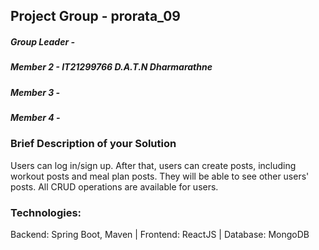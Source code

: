 

## Project Group - prorata_09

##### Group Leader - 
##### Member 2 -  IT21299766 D.A.T.N Dharmarathne
##### Member 3 -  
##### Member 4 -  

### Brief Description of your Solution 
Users can log in/sign up. After that, users can create posts, including workout posts and meal plan posts. 
They will be able to see other users' posts. All CRUD operations are available for users.

### Technologies:
Backend: Spring Boot, Maven | Frontend: ReactJS | Database: MongoDB
